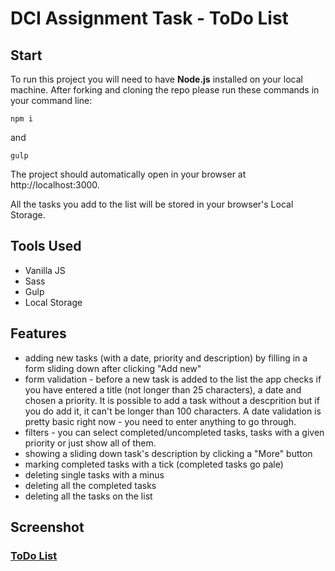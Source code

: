 # DCI Assignment Task - ToDo List

## Start

To run this project you will need to have **Node.js** installed on your local machine. After forking and cloning the repo please run these commands in your command line:

```
npm i
```

and

```
gulp
```

The project should automatically open in your browser at http://localhost:3000.

All the tasks you add to the list will be stored in your browser's Local Storage.

## Tools Used

- Vanilla JS
- Sass
- Gulp
- Local Storage

## Features

- adding new tasks (with a date, priority and description) by filling in a form sliding down after clicking "Add new"
- form validation - before a new task is added to the list the app checks if you have entered a title (not longer than 25 characters), a date and chosen a priority. It is possible to add a task without a descprition but if you do add it, it can't be longer than 100 characters. A date validation is pretty basic right now - you need to enter anything to go through.
- filters - you can select completed/uncompleted tasks, tasks with a given priority or just show all of them.
- showing a sliding down task's description by clicking a "More" button
- marking completed tasks with a tick (completed tasks go pale)
- deleting single tasks with a minus
- deleting all the completed tasks
- deleting all the tasks on the list

####

## Screenshot

### **[ToDo List](Screenshot)**
